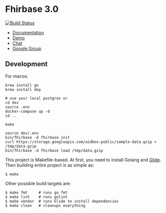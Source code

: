 # Fhirbase 3.0

[![Build Status](https://travis-ci.org/fhirbase/fhirbase.svg?branch=master)](https://travis-ci.org/fhirbase/fhirbase)

* [Documentation](https://fhirbase.gitbook.io/project/)
* [Demo](http://fhirbase.github.io/)
* [Chat](https://chat.fhir.org/#narrow/stream/16-fhirbase)
* [Google Group](https://groups.google.com/forum/#!forum/fhirbase)

## Development


For macos:

```
brew install go
brew install dep

# use your local postgres or
cd dev
source .env
docker-compose up -d
cd ..

make

source dev/.env
bin/fhirbase -d fhirbase init
curl https://storage.googleapis.com/aidbox-public/sample-data.gzip > /tmp/data.gzip
bin/fhirbase -d fhirbase load /tmp/data.gzip

```

This project is Makefile-based. At first, you need to install Golang
and [Glide](https://github.com/Masterminds/glide). Then building entire project is as simple as:

    $ make

Other possible build targets are:

    $ make fmt     # runs go fmt
    $ make lint    # runs golint
    $ make vendor  # runs Glide to install dependencies
    $ make clean   # cleanups everything

